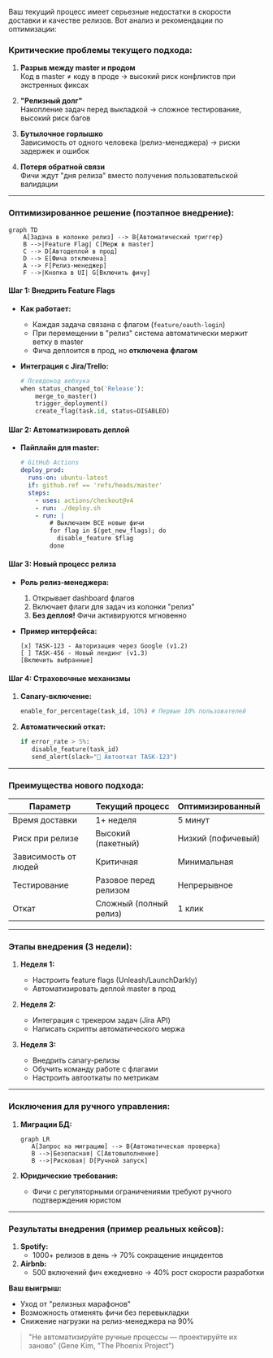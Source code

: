 Ваш текущий процесс имеет серьезные недостатки в скорости доставки и качестве релизов. Вот анализ и рекомендации по оптимизации:

### Критические проблемы текущего подхода:
1. **Разрыв между master и продом**  
   Код в master ≠ коду в проде → высокий риск конфликтов при экстренных фиксах

2. **"Релизный долг"**  
   Накопление задач перед выкладкой → сложное тестирование, высокий риск багов

3. **Бутылочное горлышко**  
   Зависимость от одного человека (релиз-менеджера) → риски задержек и ошибок

4. **Потеря обратной связи**  
   Фичи ждут "дня релиза" вместо получения пользовательской валидации

---

### Оптимизированное решение (поэтапное внедрение):
```mermaid
graph TD
    A[Задача в колонке релиз] --> B{Автоматический триггер}
    B -->|Feature Flag| C[Мерж в master]
    C --> D[Автодеплой в прод]
    D --> E[Фича отключена]
    A --> F[Релиз-менеджер]
    F -->|Кнопка в UI| G[Включить фичу]
```

#### Шаг 1: Внедрить Feature Flags
- **Как работает:**
  - Каждая задача связана с флагом (`feature/oauth-login`)
  - При перемещении в "релиз" система автоматически мержит ветку в master
  - Фича деплоится в прод, но **отключена флагом**

- **Интеграция с Jira/Trello:**
  ```python
  # Псевдокод вебхука
  when status_changed_to('Release'):
      merge_to_master()
      trigger_deployment()
      create_flag(task.id, status=DISABLED)
  ```

#### Шаг 2: Автоматизировать деплой
- **Пайплайн для master:**
  ```yaml
  # GitHub Actions
  deploy_prod:
    runs-on: ubuntu-latest
    if: github.ref == 'refs/heads/master'
    steps:
      - uses: actions/checkout@v4
      - run: ./deploy.sh
      - run: |
          # Выключаем ВСЕ новые фичи
          for flag in $(get_new_flags); do
            disable_feature $flag
          done
  ```

#### Шаг 3: Новый процесс релиза
- **Роль релиз-менеджера:**
  1. Открывает dashboard флагов
  2. Включает флаги для задач из колонки "релиз"
  3. **Без деплоя!** Фичи активируются мгновенно

- **Пример интерфейса:**
  ```
  [x] TASK-123 - Авторизация через Google (v1.2) 
  [ ] TASK-456 - Новый лендинг (v1.3)
  [Включить выбранные]
  ```

#### Шаг 4: Страховочные механизмы
1. **Canary-включение:**
   ```python
   enable_for_percentage(task_id, 10%) # Первые 10% пользователей
   ```
2. **Автоматический откат:**
   ```python
   if error_rate > 5%:
      disable_feature(task_id)
      send_alert(slack="🚨 Автооткат TASK-123")
   ```

---

### Преимущества нового подхода:
| **Параметр**       | Текущий процесс          | Оптимизированный       |
|--------------------|--------------------------|------------------------|
| Время доставки     | 1+ неделя                | 5 минут                |
| Риск при релизе    | Высокий (пакетный)       | Низкий (пофичевый)     |
| Зависимость от людей | Критичная               | Минимальная            |
| Тестирование       | Разовое перед релизом    | Непрерывное            |
| Откат              | Сложный (полный релиз)   | 1 клик                 |

---

### Этапы внедрения (3 недели):
1. **Неделя 1:**  
   - Настроить feature flags (Unleash/LaunchDarkly)  
   - Автоматизировать деплой master в прод  

2. **Неделя 2:**  
   - Интеграция с трекером задач (Jira API)  
   - Написать скрипты автоматического мержа  

3. **Неделя 3:**  
   - Внедрить canary-релизы  
   - Обучить команду работе с флагами  
   - Настроить автооткаты по метрикам  

---

### Исключения для ручного управления:
1. **Миграции БД:**  
   ```mermaid
   graph LR
      A[Запрос на миграцию] --> B{Автоматическая проверка}
      B -->|Безопасная| C[Автовыполнение]
      B -->|Рисковая| D[Ручной запуск]
   ```
   
2. **Юридические требования:**  
   - Фичи с регуляторными ограничениями требуют ручного подтверждения юристом

---

### Результаты внедрения (пример реальных кейсов):
1. **Spotify:**  
   - 1000+ релизов в день → 70% сокращение инцидентов  
2. **Airbnb:**  
   - 500 включений фич ежедневно → 40% рост скорости разработки  

**Ваш выигрыш:**  
- Уход от "релизных марафонов"  
- Возможность отменять фичи без перевыкладки  
- Снижение нагрузки на релиз-менеджера на 90%  

> "Не автоматизируйте ручные процессы — проектируйте их заново" (Gene Kim, "The Phoenix Project")
